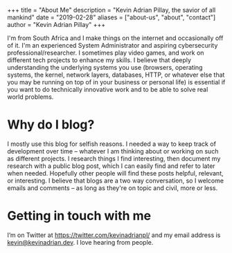 +++
title = "About Me"
description = "Kevin Adrian Pillay, the savior of all mankind"
date = "2019-02-28"
aliases = ["about-us", "about", "contact"]
author = "Kevin Adrian Pillay"
+++

I'm from South Africa and I make things on the internet and occasionally off of it. I'm an experienced System Administrator and aspiring cybersecurity professional/researcher. I sometimes play video games, and work on different tech projects to enhance my skills. I believe that deeply understanding the underlying systems you use (browsers, operating systems, the kernel, network layers, databases, HTTP, or whatever else that you may be running on top of in your business or personal life) is essential if you want to do technically innovative work and to be able to solve real world problems. 

# Why do I blog?

I mostly use this blog for selfish reasons. I needed a way to keep track of development over time – whatever I am thinking about or working on such as different projects. I research things I find interesting, then document my research with a public blog post, which I can easily find and refer to later when needed. Hopefully other people will find these posts helpful, relevant, or interesting. I believe that blogs are a two way conversation, so I welcome emails and comments – as long as they're on topic and civil, more or less.

# Getting in touch with me

I’m on Twitter at https://twitter.com/kevinadrianpl/ and my email address is kevin@kevinadrian.dev. I love hearing from people.
